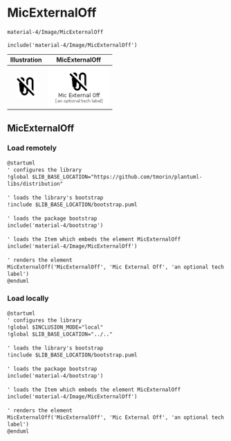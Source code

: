 # MicExternalOff


```text
material-4/Image/MicExternalOff
```

```text
include('material-4/Image/MicExternalOff')
```



| Illustration | MicExternalOff |
| :---: | :---: |
| ![illustration for Illustration](../../material-4/Image/MicExternalOff.png) | ![illustration for MicExternalOff](../../material-4/Image/MicExternalOff.Local.png) |




## MicExternalOff

### Load remotely
```plantuml
@startuml
' configures the library
!global $LIB_BASE_LOCATION="https://github.com/tmorin/plantuml-libs/distribution"

' loads the library's bootstrap
!include $LIB_BASE_LOCATION/bootstrap.puml

' loads the package bootstrap
include('material-4/bootstrap')

' loads the Item which embeds the element MicExternalOff
include('material-4/Image/MicExternalOff')

' renders the element
MicExternalOff('MicExternalOff', 'Mic External Off', 'an optional tech label')
@enduml
```

### Load locally
```plantuml
@startuml
' configures the library
!global $INCLUSION_MODE="local"
!global $LIB_BASE_LOCATION="../.."

' loads the library's bootstrap
!include $LIB_BASE_LOCATION/bootstrap.puml

' loads the package bootstrap
include('material-4/bootstrap')

' loads the Item which embeds the element MicExternalOff
include('material-4/Image/MicExternalOff')

' renders the element
MicExternalOff('MicExternalOff', 'Mic External Off', 'an optional tech label')
@enduml
```

